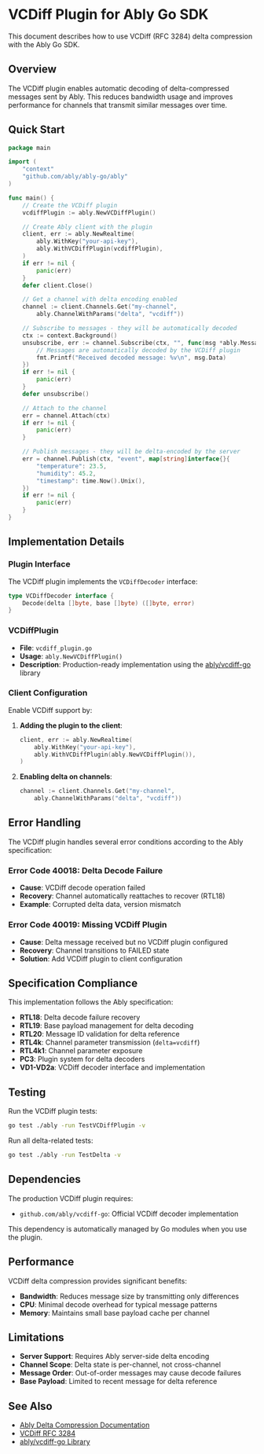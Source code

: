 # VCDiff Plugin for Ably Go SDK

This document describes how to use VCDiff (RFC 3284) delta compression with the Ably Go SDK.

## Overview

The VCDiff plugin enables automatic decoding of delta-compressed messages sent by Ably. This reduces bandwidth usage and improves performance for channels that transmit similar messages over time.

## Quick Start

```go
package main

import (
    "context"
    "github.com/ably/ably-go/ably"
)

func main() {
    // Create the VCDiff plugin
    vcdiffPlugin := ably.NewVCDiffPlugin()

    // Create Ably client with the plugin
    client, err := ably.NewRealtime(
        ably.WithKey("your-api-key"),
        ably.WithVCDiffPlugin(vcdiffPlugin),
    )
    if err != nil {
        panic(err)
    }
    defer client.Close()

    // Get a channel with delta encoding enabled
    channel := client.Channels.Get("my-channel",
        ably.ChannelWithParams("delta", "vcdiff"))

    // Subscribe to messages - they will be automatically decoded
    ctx := context.Background()
    unsubscribe, err := channel.Subscribe(ctx, "", func(msg *ably.Message) {
        // Messages are automatically decoded by the VCDiff plugin
        fmt.Printf("Received decoded message: %v\n", msg.Data)
    })
    if err != nil {
        panic(err)
    }
    defer unsubscribe()

    // Attach to the channel
    err = channel.Attach(ctx)
    if err != nil {
        panic(err)
    }

    // Publish messages - they will be delta-encoded by the server
    err = channel.Publish(ctx, "event", map[string]interface{}{
        "temperature": 23.5,
        "humidity": 45.2,
        "timestamp": time.Now().Unix(),
    })
    if err != nil {
        panic(err)
    }
}
```

## Implementation Details

### Plugin Interface

The VCDiff plugin implements the `VCDiffDecoder` interface:

```go
type VCDiffDecoder interface {
    Decode(delta []byte, base []byte) ([]byte, error)
}
```

### VCDiffPlugin

- **File**: `vcdiff_plugin.go`
- **Usage**: `ably.NewVCDiffPlugin()`
- **Description**: Production-ready implementation using the [ably/vcdiff-go](https://github.com/ably/vcdiff-go) library

### Client Configuration

Enable VCDiff support by:

1. **Adding the plugin to the client**:
   ```go
   client, err := ably.NewRealtime(
       ably.WithKey("your-api-key"),
       ably.WithVCDiffPlugin(ably.NewVCDiffPlugin()),
   )
   ```

2. **Enabling delta on channels**:
   ```go
   channel := client.Channels.Get("my-channel",
       ably.ChannelWithParams("delta", "vcdiff"))
   ```

## Error Handling

The VCDiff plugin handles several error conditions according to the Ably specification:

### Error Code 40018: Delta Decode Failure
- **Cause**: VCDiff decode operation failed
- **Recovery**: Channel automatically reattaches to recover (RTL18)
- **Example**: Corrupted delta data, version mismatch

### Error Code 40019: Missing VCDiff Plugin
- **Cause**: Delta message received but no VCDiff plugin configured
- **Recovery**: Channel transitions to FAILED state
- **Solution**: Add VCDiff plugin to client configuration

## Specification Compliance

This implementation follows the Ably specification:

- **RTL18**: Delta decode failure recovery
- **RTL19**: Base payload management for delta decoding
- **RTL20**: Message ID validation for delta reference
- **RTL4k**: Channel parameter transmission (`delta=vcdiff`)
- **RTL4k1**: Channel parameter exposure
- **PC3**: Plugin system for delta decoders
- **VD1-VD2a**: VCDiff decoder interface and implementation

## Testing

Run the VCDiff plugin tests:

```bash
go test ./ably -run TestVCDiffPlugin -v
```

Run all delta-related tests:

```bash
go test ./ably -run TestDelta -v
```

## Dependencies

The production VCDiff plugin requires:

- `github.com/ably/vcdiff-go`: Official VCDiff decoder implementation

This dependency is automatically managed by Go modules when you use the plugin.

## Performance

VCDiff delta compression provides significant benefits:

- **Bandwidth**: Reduces message size by transmitting only differences
- **CPU**: Minimal decode overhead for typical message patterns
- **Memory**: Maintains small base payload cache per channel

## Limitations

- **Server Support**: Requires Ably server-side delta encoding
- **Channel Scope**: Delta state is per-channel, not cross-channel
- **Message Order**: Out-of-order messages may cause decode failures
- **Base Payload**: Limited to recent message for delta reference

## See Also

- [Ably Delta Compression Documentation](https://ably.com/docs/realtime/types#delta-compression)
- [VCDiff RFC 3284](https://tools.ietf.org/rfc/rfc3284.txt)
- [ably/vcdiff-go Library](https://github.com/ably/vcdiff-go)